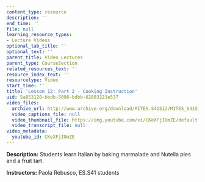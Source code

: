 ```yaml
---
content_type: resource
description: ''
end_time: ''
file: null
learning_resource_types:
- Lecture Videos
optional_tab_title: ''
optional_text: ''
parent_title: Video Lectures
parent_type: CourseSection
related_resources_text: ''
resource_index_text: ''
resourcetype: Video
start_time: ''
title: 'Lesson 12: Part 2 - Cooking Instruction'
uid: 5a853120-bbdb-5098-bdbb-62803223e537
video_files:
  archive_url: http://www.archive.org/download/MITES.S41S12/MITES_S41S12_Lesson12_Part2_300k.mp4
  video_captions_file: null
  video_thumbnail_file: https://img.youtube.com/vi/CKeXFjIOmZE/default.jpg
  video_transcript_file: null
video_metadata:
  youtube_id: CKeXFjIOmZE
---
```


**Description:** Students learn Italian by baking marmalade and Nutella pies and a fruit tart.

**Instructors:** Paola Rebusco, ES.S41 students
